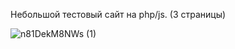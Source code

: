 Небольшой тестовый сайт на php/js. (3 страницы)

![n81DekM8NWs (1)](https://github.com/user-attachments/assets/e54479be-f889-4434-88e9-6b48c991f236)

